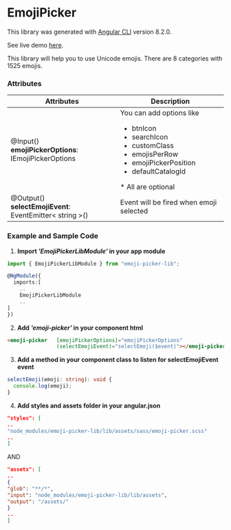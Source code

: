 # EmojiPicker

This library was generated with [Angular CLI](https://github.com/angular/angular-cli) version 8.2.0.

See live demo <a href="https://adavtyan13.github.io/emoji-picker-angular8/">here</a>.

This library will help you to use Unicode emojis. There are 8 categories with 1525 emojis.

### Attributes
Attributes   | Description
-------------|--------------
@Input() <br> **emojiPickerOptions**: IEmojiPickerOptions | You can add options like <ul><li>btnIcon</li><li>searchIcon</li><li>customClass</li><li>emojisPerRow</li><li>emojiPickerPosition</li><li>defaultCatalogId</li></ul> * All are optional
@Output() <br> **selectEmojiEvent**: EventEmitter< string >() | Event will be fired when emoji selected

### Example and Sample Code
1) **Import _'EmojiPickerLibModule'_ in your app module**
```ts
import { EmojiPickerLibModule } from "emoji-picker-lib";

@NgModule({
  imports:[
    ..
    EmojiPickerLibModule
    ..
]
})
``` 

2) **Add _'emoji-picker'_ in your component html**
```html
<emoji-picker   [emojiPickerOptions]="emojiPickerOptions"
                (selectEmojiEvent)="selectEmoji($event)"></emoji-picker>
```

3) **Add a method in your component class to listen for **selectEmojiEvent** event**
```ts
selectEmoji(emoji: string): void {
  console.log(emoji);
}
```

4) **Add styles and assets folder in your angular.json**

```json
"styles": [
..
"node_modules/emoji-picker-lib/lib/assets/sass/emoji-picker.scss"
..
]
```
AND
```json
"assets": [
..
{
"glob": "**/*",
"input": "node_modules/emoji-picker-lib/lib/assets",
"output": "/assets/"
}
..
]
```
